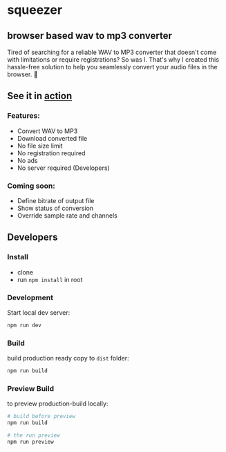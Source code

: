 # squeezer
## browser based wav to mp3 converter

Tired of searching for a reliable WAV to MP3 converter that doesn't come with limitations or require registrations? So was I. That's why I created this hassle-free solution to help you seamlessly convert your audio files in the browser. 🌊

## See it in [action](https://richard-unterberg.github.io/squeezer/)

### Features:
- Convert WAV to MP3
- Download converted file
- No file size limit
- No registration required
- No ads
- No server required (Developers)



### Coming soon:
- Define bitrate of output file
- Show status of conversion
- Override sample rate and channels

## Developers

### Install

- clone
- run `npm install` in root

### Development

Start local dev server:
```bash
npm run dev
```

### Build

build production ready copy to `dist` folder:
```bash
npm run build
```

### Preview Build

to preview production-build locally:
```bash
# build before preview
npm run build

# the run preview
npm run preview
```
